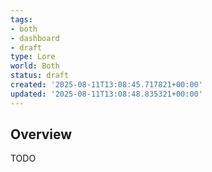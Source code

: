 ```yaml
---
tags:
- both
- dashboard
- draft
type: Lore
world: Both
status: draft
created: '2025-08-11T13:08:45.717821+00:00'
updated: '2025-08-11T13:08:48.835321+00:00'
---
```



## Overview

TODO
